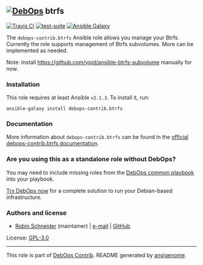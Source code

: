 ## [![DebOps](https://debops.org/images/debops-small.png)](https://debops.org) btrfs

<!-- This file was generated by Ansigenome. Do not edit this file directly but
     instead have a look at the files in the ./meta/ directory. -->

[![Travis CI](https://img.shields.io/travis/debops-contrib/ansible-btrfs.svg?style=flat)](https://travis-ci.org/debops-contrib/ansible-btrfs)
[![test-suite](https://img.shields.io/badge/test--suite-ansible--btrfs-blue.svg?style=flat)](https://github.com/debops/test-suite/tree/master/ansible-btrfs/)
[![Ansible Galaxy](https://img.shields.io/badge/galaxy-debops--contrib.btrfs-660198.svg?style=flat)](https://galaxy.ansible.com/debops-contrib/btrfs)


The `debops-contrib.btrfs` Ansible role allows you manage your Btrfs.
Currently the role supports management of Btrfs subvolumes.
More can be implemented as needed.

Note: Install https://github.com/ypid/ansible-btrfs-subvolume manually for now.

### Installation

This role requires at least Ansible `v2.1.3`. To install it, run:

```Shell
ansible-galaxy install debops-contrib.btrfs
```

### Documentation

<!-- FIXME: Change to the canonical URL when it has been setup. https://github.com/debops/docs/issues/111 -->
More information about `debops-contrib.btrfs` can be found in the
[official debops-contrib.btrfs documentation](https://debops-contrib.readthedocs.io/en/latest/ansible/roles/ansible-btrfs/docs/).



### Are you using this as a standalone role without DebOps?

You may need to include missing roles from the [DebOps common
playbook](https://github.com/debops/debops-playbooks/blob/master/playbooks/common.yml)
into your playbook.

[Try DebOps now](https://debops.org/) for a complete solution to run your Debian-based infrastructure.





### Authors and license

- [Robin Schneider](https://docs.debops.org/en/latest/debops-keyring/docs/entities.html#debops-keyring-entity-ypid) (maintainer) | [e-mail](mailto:ypid@riseup.net) | [GitHub](https://github.com/ypid)

License: [GPL-3.0](https://tldrlegal.com/license/gnu-general-public-license-v3-%28gpl-3%29)

***

This role is part of [DebOps Contrib](https://github.com/debops-contrib/debops-contrib). README generated by [ansigenome](https://github.com/nickjj/ansigenome/).
<!-- Ansigenome sources: https://github.com/ypid/ypid-ansible-common/tree/master/template_READMEs/debops-contrib -->

